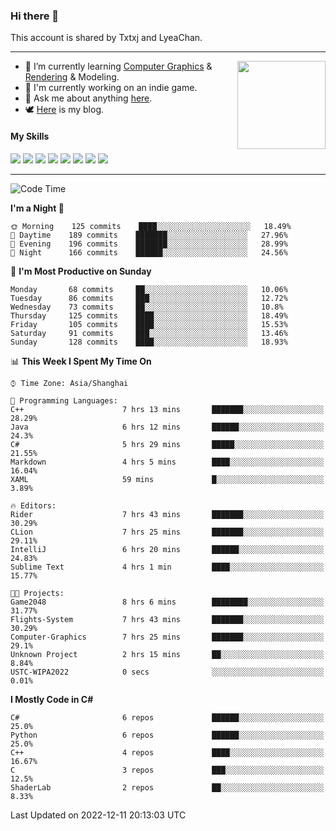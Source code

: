 ### Hi there 👋

This account is shared by Txtxj and LyeaChan.

---

<img align="right" height="141" src="https://github-readme-stats.vercel.app/api?username=txtxj&theme=tokyonight&show_icons=true&count_private=true">

- 🌱 I’m currently learning [Computer Graphics](https://github.com/txtxj/GAMES101) & [Rendering](https://github.com/txtxj/GAMES202) & 
Modeling.
- 🐶 I'm currently working on an indie game.
- 💬 Ask me about anything [here](https://github.com/txtxj/txtxj/issues).
- 🕊️ [Here](https://txtxj.top) is my blog.

#### My Skills

![](https://img.shields.io/badge/C%23-239120?logo=csharp&logoColor=fff)
![](https://img.shields.io/badge/Unity-000000?logo=unity&logoColor=fff)
![](https://img.shields.io/badge/Python-3e74a2?logo=python&logoColor=fff)
![](https://img.shields.io/badge/C++-9f62a5?logo=cplusplus&logoColor=fff)
![](https://img.shields.io/badge/C-a8b9cc?logo=c&logoColor=fff)
![](https://img.shields.io/badge/Blender-f5792a?logo=blender&logoColor=fff)
![](https://img.shields.io/badge/OpenJDK-ffffff?logo=openjdk&logoColor=000)
![](https://img.shields.io/badge/SQL-cc2927?logo=microsoftsqlserver&logoColor=fff)

---

<!--START_SECTION:waka-->
![Code Time](http://img.shields.io/badge/Code%20Time-583%20hrs%2030%20mins-blue)

**I'm a Night 🦉** 

```text
🌞 Morning    125 commits    ████░░░░░░░░░░░░░░░░░░░░░   18.49% 
🌆 Daytime    189 commits    ███████░░░░░░░░░░░░░░░░░░   27.96% 
🌃 Evening    196 commits    ███████░░░░░░░░░░░░░░░░░░   28.99% 
🌙 Night      166 commits    ██████░░░░░░░░░░░░░░░░░░░   24.56%

```
📅 **I'm Most Productive on Sunday** 

```text
Monday       68 commits     ██░░░░░░░░░░░░░░░░░░░░░░░   10.06% 
Tuesday      86 commits     ███░░░░░░░░░░░░░░░░░░░░░░   12.72% 
Wednesday    73 commits     ██░░░░░░░░░░░░░░░░░░░░░░░   10.8% 
Thursday     125 commits    ████░░░░░░░░░░░░░░░░░░░░░   18.49% 
Friday       105 commits    ████░░░░░░░░░░░░░░░░░░░░░   15.53% 
Saturday     91 commits     ███░░░░░░░░░░░░░░░░░░░░░░   13.46% 
Sunday       128 commits    ████░░░░░░░░░░░░░░░░░░░░░   18.93%

```


📊 **This Week I Spent My Time On** 

```text
⌚︎ Time Zone: Asia/Shanghai

💬 Programming Languages: 
C++                      7 hrs 13 mins       ███████░░░░░░░░░░░░░░░░░░   28.29% 
Java                     6 hrs 12 mins       ██████░░░░░░░░░░░░░░░░░░░   24.3% 
C#                       5 hrs 29 mins       █████░░░░░░░░░░░░░░░░░░░░   21.55% 
Markdown                 4 hrs 5 mins        ████░░░░░░░░░░░░░░░░░░░░░   16.04% 
XAML                     59 mins             █░░░░░░░░░░░░░░░░░░░░░░░░   3.89%

🔥 Editors: 
Rider                    7 hrs 43 mins       ███████░░░░░░░░░░░░░░░░░░   30.29% 
CLion                    7 hrs 25 mins       ███████░░░░░░░░░░░░░░░░░░   29.11% 
IntelliJ                 6 hrs 20 mins       ██████░░░░░░░░░░░░░░░░░░░   24.83% 
Sublime Text             4 hrs 1 min         ████░░░░░░░░░░░░░░░░░░░░░   15.77%

🐱‍💻 Projects: 
Game2048                 8 hrs 6 mins        ████████░░░░░░░░░░░░░░░░░   31.77% 
Flights-System           7 hrs 43 mins       ███████░░░░░░░░░░░░░░░░░░   30.29% 
Computer-Graphics        7 hrs 25 mins       ███████░░░░░░░░░░░░░░░░░░   29.1% 
Unknown Project          2 hrs 15 mins       ██░░░░░░░░░░░░░░░░░░░░░░░   8.84% 
USTC-WIPA2022            0 secs              ░░░░░░░░░░░░░░░░░░░░░░░░░   0.01%

```

**I Mostly Code in C#** 

```text
C#                       6 repos             ██████░░░░░░░░░░░░░░░░░░░   25.0% 
Python                   6 repos             ██████░░░░░░░░░░░░░░░░░░░   25.0% 
C++                      4 repos             ████░░░░░░░░░░░░░░░░░░░░░   16.67% 
C                        3 repos             ███░░░░░░░░░░░░░░░░░░░░░░   12.5% 
ShaderLab                2 repos             ██░░░░░░░░░░░░░░░░░░░░░░░   8.33%

```



 Last Updated on 2022-12-11 20:13:03 UTC
<!--END_SECTION:waka-->
